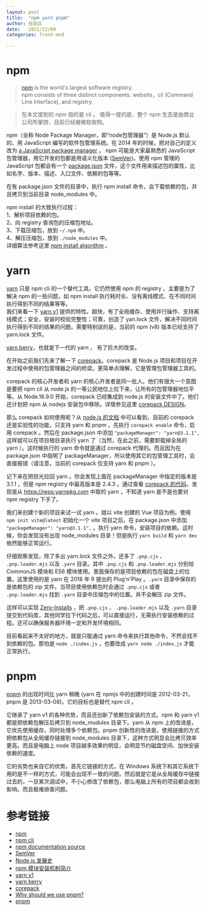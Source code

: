 ```yaml
---
layout: post
title:  "npm yarn pnpm"
author:	任跃兵
date:   2021/12/09         
categories: front-end

---
```



# npm
> [npm](https://www.npmjs.com/) is the world's largest software registry.   
> npm consists of three distinct components. website，cli (Command Line Interface), and registry.

> 在本文提到的 npm 指的是 cli 。 值得一提的是，整个 npm 生态是由商业公司所掌控，目前已经被微软收购。

npm（全称 Node Package Manager，即“node包管理器”）是 Node.js 默认的、用 JavaScript 编写的软件包管理系统。在 2014 年的时候，把对自己的定义改为 [a JavaScript package manager](https://github.com/npm/cli/commit/cbb890eeacc0501ba1b8c6955f1c829c8af9f486) 。
npm 可能是大家最熟悉的 JavaScript 包管理器，用它开发的包都是用语义化版本 ([SemVer](https://semver.org/lang/zh-CN/))。使用 npm 管理的 JavaScript 包都会有一个 [package.json](https://docs.npmjs.com/cli/v8/configuring-npm/package-json) 文件，这个文件用来描述包的属性，比如名字、版本、描述、入口文件、依赖的包等等。

在有 package.json 文件的目录中，执行 npm install 命令，会下载依赖的包，并且拷贝到当前目录 node_modules 中。

npm install 的大致执行过程：  
1、解析项目依赖的包。  
2、向 registry 查询包的压缩包地址。  
3、下载压缩包，放到 `~/.npm` 中。  
4、解压压缩包，放到 `./node_modules` 中。  
详细算法参考这里 [npm install algorithm](https://github.com/npm/documentation/blob/main/content/cli/v6/commands/npm-install.md#algorithm) 。

# yarn
[yarn](https://yarnpkg.com/) 只是 npm cli 的一个替代工具。它仍然使用 npm 的 registry 。主要是为了解决 npm 的一些问题，如 npm install 执行耗时长、没有离线模式、在不同时间执行得到不同的结果等等。  
我们来看一下 [yarn v1](https://classic.yarnpkg.com/lang/en/) 提供的特性。超快，有了全局缓存、使用并行操作、支持离线模式；安全，安装时校验完整性；可靠，创造了 yan.lock 文件，解决不同时间执行得到不同的结果的问题。需要特别说的是，当前的 npm (v8) 版本已经支持了 yarn.lock 文件。

[yarn berry](https://yarnpkg.com/)，也就是下一代的 yarn ， 有了巨大的改变。

在开始之前我们先来了解一下 [corepack](https://github.com/nodejs/corepack)。corepack 是 Node.js 项目和项目在开发过程中使用的包管理器之间的桥梁。更简单点理解，它是管理包管理器工具的。

corepack 的核心开发者和 yarn 的核心开发者是同一批人。他们有很大一个意图是要把 npm cli 从 node.js 的一等公民地位上拉下来，让所有的包管理器地位平等。从 Node.16.9.0 开始，corepack 已经集成到 node.js 的安装文件中了。他们还计划把 npm 从 nodejs 安装包中移除。详情参见这里 [corepack DESIGN](https://github.com/nodejs/corepack/blob/49ea6a2/DESIGN.md#envisioned-workflow)。

那么 corepack 如何使用呢？从 [node.js 的文档](https://nodejs.org/dist/latest-v16.x/docs/api/corepack.html) 中可以看到，目前的 corepack 还是实验性的功能，只支持 yarn 和 pnpm 。先执行 `corepack enable` 命令，启用 corepack 。然后在 package.json 中添加 `"packageManager": "yarn@3.1.1",`  这样就可以在项目根目录执行 yarn 了（当然，在此之前，需要卸载掉全局的 yarn ）。这时候执行的 yarn 命令就是通过 corepack 代理的。而且因为在 package.json 中指明了 packageManager，所以使用其它的包管理工具时，会直接报错（请注意，当前的 corepack 仅支持 yarn 和 pnpm ）。

记下来在把目光拉回 yarn 。你会发现上面在 packageManager 中指定的版本是 3.1.1 ，但是 npm registry 中最高版本是 2.4.3 。通过查看 [corepack 的代码](https://github.com/nodejs/corepack/blob/3b2961aaa8a8f823fcc63eada88379ca00638d7c/config.json#L80)，发现是从 https://repo.yarnpkg.com 中取的 yarn ，不知道 yarn 是不是也要对 npm registry 下手了。

我们来创建个新的项目来试一试 yarn 。就以 vite 创建的 Vue 项目为例。使用 `npm init vite@latest` 初始化一个 vite 项目之后，在 package.json 中添加 `"packageManager": "yarn@3.1.1",` 。执行 yarn 命令，安装项目的依赖。这时候，你会发现没有出现 node_modules 目录！但是执行 `yarn build` 和 `yarn dev` 依然能够正常运行。

仔细观察发现，除了多出 yarn.lock 文件之外，还多了 `.pnp.cjs` 、 `.pnp.loader.mjs` 以及 `.yarn` 目录。其中 `.pnp.cjs` 和 `.pnp.loader.mjs` 分别给 CommonJS 模块和 ES6 模块使用。里面保存的是项目依赖的包在磁盘上的位置。这里使用的是 yarn 在 2018 年 9 提出的 Plug'n'Play 。`.yarn` 目录中保存的是依赖包的 zip 文件。当项目使用依赖包时会通过 `.pnp.cjs` 或者 `.pnp.loader.mjs` 找到 `.yarn` 目录中压缩包中的位置。并不会解压 zip 文件。

这样可以实现 [Zero-Installs](https://yarnpkg.com/features/zero-installs) ，把 `.pnp.cjs` 、 `.pnp.loader.mjs` 以及 `.yarn` 目录提交到代码库，其他同学拉下代码之后，可以直接运行，无需执行安装依赖的过程。还可以确保服务器环境一定和开发环境相同。

目前看起来不太好的地方，就是只能通过 yarn 命令来执行其他命令，不然会找不到依赖的包。那怕是 `node ./index.js` ，也要改成 `yarn node ./index.js` 才能正常执行。

# pnpm
[pnpm](https://pnpm.io/) 的出现时间比 yarn 稍晚 (yarn 在 npmjs 中的创建时间是 2012-03-21，pnpm 是 2013-03-08)。它的目标也是替代 npm cli 。

它继承了 yarn v1 的各种优势，而且还创新了依赖包安装的方式。npm 和 yarn v1 都是把依赖包解压后拷贝到 node_mudules 目录下。yarn 从 npm 上的改进是，它优先使用缓存，同时处理多个依赖包。pnpm 创新性的改进是，使用链接的方式把依赖包从全局缓存链接到 node_modules 目录下，这种方式明显会比拷贝效率更高。而且是电脑上 node 项目越多效果约明显，会明显节约磁盘空间、加快安装依赖的速度。

它的劣势也来自它的优势。首先它链接的方式，在 Windows 系统下和其它系统下用的是不一样的方式，可能会出现不一致的问题。然后就是它是从全局缓存中链接过去的，一旦某次调试中，不小心修改了依赖包，那么电脑上所有的项目都会收到影响，而且极难排查问题。

# 参考链接
- [npm](https://www.npmjs.com/)
- [npm cli](https://github.com/npm/cli/)
- [npm documentation source](https://github.com/npm/documentation)
- [SemVer](https://semver.org/lang/zh-CN/)
- [Node.js 发展史](http://www.ayqy.net/blog/node-js发展史/)
- [npm 模块安装机制简介](https://www.ruanyifeng.com/blog/2016/01/npm-install.html)
- [yarn v1](https://classic.yarnpkg.com/lang/en/)
- [yarn berry](https://yarnpkg.com/)
- [corepack](https://github.com/nodejs/corepack)
- [Why should we use pnpm?](https://www.kochan.io/nodejs/why-should-we-use-pnpm.html)
- [pnpm](https://pnpm.io/)
